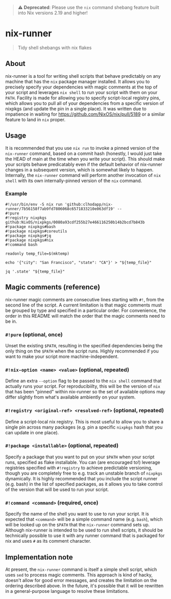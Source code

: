 
> :warning: **Deprecated**: Please use the `nix` command shebang feature built into Nix versions 2.19 and higher!

# nix-runner
> Tidy shell shebangs with nix flakes

## About
nix-runner is a tool for writing shell scripts that behave predictably on any machine that has the `nix` package manager installed. It allows you to precisely specify your
dependencies with magic comments at the top of your script and leverages `nix shell` to run your script with them on your `PATH`. Facility is made for allowing you to specify
script-local registry pins, which allows you to pull all of your dependencies from a specific version of nixpkgs (and update the pin in a single place). It was written due
to impatience in waiting for https://github.com/NixOS/nix/pull/5189 or a similar feature to land in `nix` proper.

## Usage

It is recommended that you use `nix run` to invoke a pinned version of the `nix-runner` command, based on a commit hash (honestly, I would just take the HEAD of main at the time
when you write your script). This should make your scripts behave predicatably even if the default behavior of nix-runner changes in a subsequent version, which is somewhat likely
to happen. Internally, the `nix-runner` command will perform another invocation of `nix shell` with its own internally-pinned version of the `nix` command.

### Example

```shell
#!/usr/bin/env -S nix run 'github:clhodapp/nix-runner/7b56158f7ab9fd7806068c6571833210e063df19' --
#!pure
#!registry nixpkgs github:NixOS/nixpkgs/0080a93cdf255b27e466116250b14b2bcd7b843b
#!package nixpkgs#bash
#!package nixpkgs#coreutils
#!package nixpkgs#jq
#!package nixpkgs#nix
#!command bash

readonly temp_file=$(mktemp)

echo '{"city": "San Francisco", "state": "CA"}' > "${temp_file}"

jq '.state' "${temp_file}"

```

## Magic comments (reference)
nix-runner magic comments are consecutive lines starting with `#!`, from the second line of the script. A current limitation is that magic comments must be grouped by type and
specified in a particular order. For convenience, the order in this README will match the order that the magic comments need to be in.

### `#!pure` (optional, once)
Unset the existing `$PATH`, resulting in the specified dependencies being the only thing on the `$PATH` when the script runs. Highly recommended if you want to make your script
more machine-independent.

### `#!nix-option <name> <value>` (optional, repeated)
Define an extra `--option` flag to be passed to the `nix shell` command that actually runs your script. For reproducibiilty, this will be the version of `nix` that has been "pinned"
within nix-runner so the set of available options may differ slightly from what's available ambiently on your system.

### `#!registry <original-ref> <resolved-ref>` (optional, repeated)
Define a script-local nix registry. This is most useful to allow you to share a single pin across many packages (e.g. pin a specific `nixpkgs` hash that you can update in one
place).

### `#!package <installable>` (optional, repeated)
Specify a package that you want to put on your `$PATH` when your script runs, specified as flake installable. You can (are encouraged to!) leverage registries specified with
`#!registry` to achieve predictable versioning, though you are completely free to e.g. track an unstable branch of `nixpkgs` dynamically. It is highly recommended that you
include the script runner (e.g. bash) in the list of specified packages, as it allows you to take control of the version that will be used to run your script.

### `#!command <command>` (required, once)
Specify the name of the shell you want to use to run your script. It is expected that `<command>` will be a simple command name (e.g. `bash`), which will be looked up on the
`$PATH` that the `nix-runner` command sets up. Although nix-runner is intended to be used to run shell scripts, it should be technically possible to use it with any runner
command that is packaged for nix and uses `#` as its comment character.

## Implementation note

At present, the `nix-runner` command is itself a simple shell script, which uses `sed` to process magic comments. This approach is kind of hacky, doesn't allow for good
error messages, and creates the limitation on the ordering described above. In the future, it's possible that it will be rewritten in a general-purpose
language to resolve these limitations.
